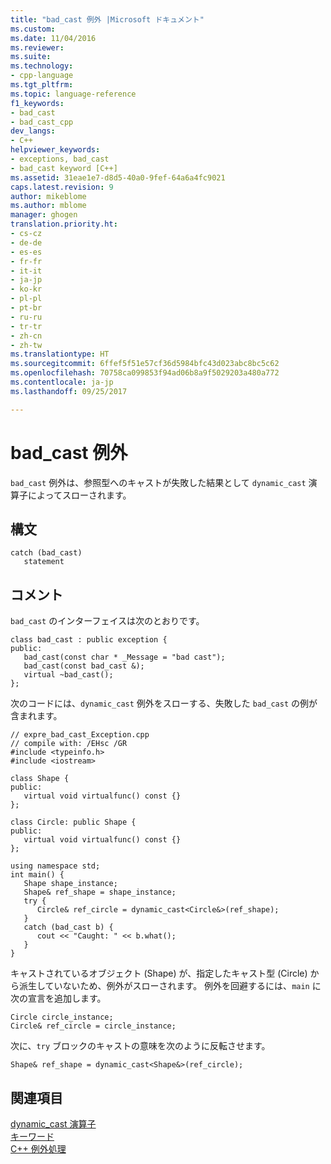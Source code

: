 ```yaml
---
title: "bad_cast 例外 |Microsoft ドキュメント"
ms.custom: 
ms.date: 11/04/2016
ms.reviewer: 
ms.suite: 
ms.technology:
- cpp-language
ms.tgt_pltfrm: 
ms.topic: language-reference
f1_keywords:
- bad_cast
- bad_cast_cpp
dev_langs:
- C++
helpviewer_keywords:
- exceptions, bad_cast
- bad_cast keyword [C++]
ms.assetid: 31eae1e7-d8d5-40a0-9fef-64a6a4fc9021
caps.latest.revision: 9
author: mikeblome
ms.author: mblome
manager: ghogen
translation.priority.ht:
- cs-cz
- de-de
- es-es
- fr-fr
- it-it
- ja-jp
- ko-kr
- pl-pl
- pt-br
- ru-ru
- tr-tr
- zh-cn
- zh-tw
ms.translationtype: HT
ms.sourcegitcommit: 6ffef5f51e57cf36d5984bfc43d023abc8bc5c62
ms.openlocfilehash: 70758ca099853f94ad06b8a9f5029203a480a772
ms.contentlocale: ja-jp
ms.lasthandoff: 09/25/2017

---
```

# <a name="badcast-exception"></a>bad_cast 例外
`bad_cast` 例外は、参照型へのキャストが失敗した結果として `dynamic_cast` 演算子によってスローされます。  
  
## <a name="syntax"></a>構文  
  
```  
catch (bad_cast)  
   statement  
```  
  
## <a name="remarks"></a>コメント  
 `bad_cast` のインターフェイスは次のとおりです。  
  
```  
class bad_cast : public exception {  
public:  
   bad_cast(const char * _Message = "bad cast");  
   bad_cast(const bad_cast &);  
   virtual ~bad_cast();  
};  
```  
  
 次のコードには、`dynamic_cast` 例外をスローする、失敗した `bad_cast` の例が含まれます。  
  
```  
// expre_bad_cast_Exception.cpp  
// compile with: /EHsc /GR  
#include <typeinfo.h>  
#include <iostream>  
  
class Shape {  
public:  
   virtual void virtualfunc() const {}  
};  
  
class Circle: public Shape {  
public:  
   virtual void virtualfunc() const {}  
};  
  
using namespace std;  
int main() {  
   Shape shape_instance;  
   Shape& ref_shape = shape_instance;  
   try {  
      Circle& ref_circle = dynamic_cast<Circle&>(ref_shape);   
   }  
   catch (bad_cast b) {  
      cout << "Caught: " << b.what();  
   }  
}  
```  
  
 キャストされているオブジェクト (Shape) が、指定したキャスト型 (Circle) から派生していないため、例外がスローされます。 例外を回避するには、`main` に次の宣言を追加します。  
  
```  
Circle circle_instance;  
Circle& ref_circle = circle_instance;  
```  
  
 次に、`try` ブロックのキャストの意味を次のように反転させます。  
  
```  
Shape& ref_shape = dynamic_cast<Shape&>(ref_circle);  
```  
  
## <a name="see-also"></a>関連項目  
 [dynamic_cast 演算子](../cpp/dynamic-cast-operator.md)   
 [キーワード](../cpp/keywords-cpp.md)   
 [C++ 例外処理](../cpp/cpp-exception-handling.md)
